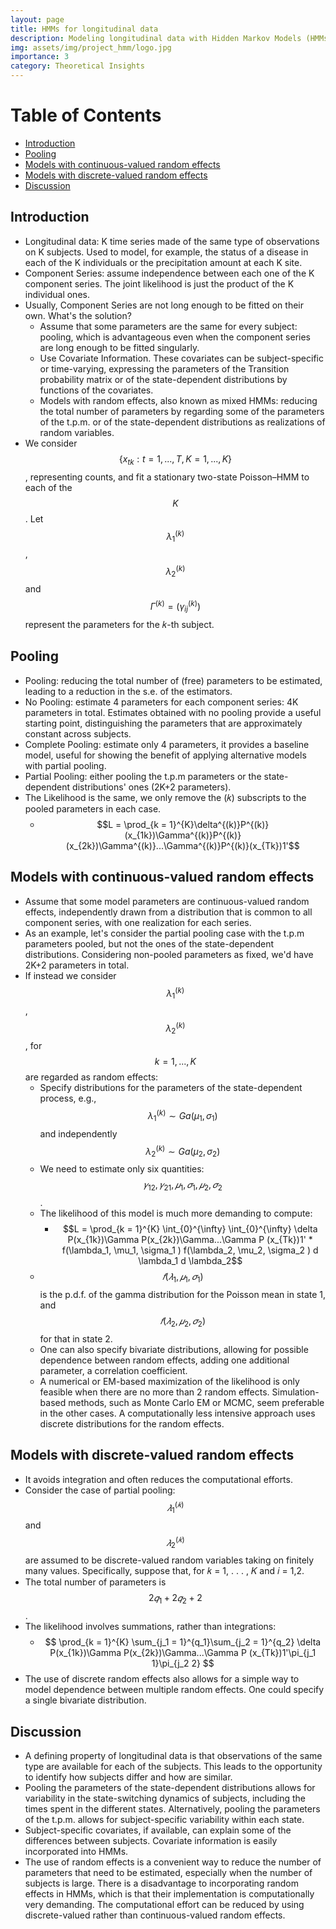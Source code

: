 ```yaml
---
layout: page
title: HMMs for longitudinal data
description: Modeling longitudinal data with Hidden Markov Models (HMMs) to improve parameter estimation
img: assets/img/project_hmm/logo.jpg
importance: 3
category: Theoretical Insights
---
```



# Table of Contents
- [Introduction](#introduction)
- [Pooling](#pooling)
- [Models with continuous-valued random effects](#models-with-continuous-valued-random-effects)
- [Models with discrete-valued random effects](#models-with-discrete-valued-random-effects)
- [Discussion](#discussion)

## Introduction <a name="introduction"></a>

- Longitudinal data: K time series made of the same type of observations on K subjects. Used to model, for example, the status of a disease in each of the K individuals or the precipitation amount at each K site.
- Component Series: assume independence between each one of the K component series. The joint likelihood is just the product of the K individual ones.
- Usually, Component Series are not long enough to be fitted on their own. What's the solution?
  - Assume that some parameters are the same for every subject: pooling, which is advantageous even when the component series are long enough to be fitted singularly.
  - Use Covariate Information. These covariates can be subject-specific or time-varying, expressing the parameters of the Transition probability matrix or of the state-dependent distributions by functions of the covariates.
  - Models with random effects, also known as mixed HMMs: reducing the total number of parameters by regarding some of the parameters of the t.p.m. or of the state-dependent distributions as realizations of random variables.
- We consider $$\{x_{tk} : t = 1,...,T , K = 1,..., K \}$$, representing counts, and fit a stationary two-state Poisson–HMM to each of the $$K$$. Let $$\lambda_1^{(k)}$$, $$\lambda_2^{(k)}$$ and $$\Gamma^{(k)} = (\gamma_{ij}^{(k)})$$ represent the parameters for the 𝑘-th subject.

## Pooling <a name="pooling"></a>

- Pooling: reducing the total number of (free) parameters to be estimated, leading to a reduction in the s.e. of the estimators.
- No Pooling: estimate 4 parameters for each component series: 4K parameters in total. Estimates obtained with no pooling provide a useful starting point, distinguishing the parameters that are approximately constant across subjects.
- Complete Pooling: estimate only 4 parameters, it provides a baseline model, useful for showing the benefit of applying alternative models with partial pooling.
- Partial Pooling: either pooling the t.p.m parameters or the state-dependent distributions' ones (2K+2 parameters).
- The Likelihood is the same, we only remove the (𝑘) subscripts to the pooled parameters in each case.
  -    $$L = \prod_{k = 1}^{K}\delta^{(k)}P^{(k)}(x_{1k})\Gamma^{(k)}P^{(k)}
(x_{2k})\Gamma^{(k)}...\Gamma^{(k)}P^{(k)}(x_{Tk})1'$$


## Models with continuous-valued random effects <a name="models-with-continuous-valued-random-effects"></a>

- Assume that some model parameters are continuous-valued random effects, independently drawn from a distribution that is common to all component series, with one realization for each series.
- As an example, let's consider the partial pooling case with the t.p.m parameters pooled, but not the ones of the state-dependent distributions. Considering non-pooled parameters as fixed, we'd have 2K+2 parameters in total.
- If instead we consider $$\lambda_1^{(k)}$$, $$\lambda_2^{(k)}$$, for $$k = 1,..., K$$  are regarded as random effects:
  - Specify distributions for the parameters of the state-dependent process, e.g., $$\lambda_1^{(k)} \sim Ga(\mu_1, \sigma_1)$$ and independently $$\lambda_2^{(k)} \sim Ga(\mu_2, \sigma_2)$$
  - We need to estimate only six quantities: $$𝛾_{12}, 𝛾_{21}, 𝜇_1, 𝜎_1, 𝜇_2, 𝜎_2$$.
  - The likelihood of this model is much more demanding to compute:
    - $$L = \prod_{k = 1}^{K} \int_{0}^{\infty} \int_{0}^{\infty}  \delta P(x_{1k})\Gamma P(x_{2k})\Gamma...\Gamma P (x_{Tk})1' * f(\lambda_1, \mu_1, \sigma_1 ) f(\lambda_2, \mu_2, \sigma_2 ) d \lambda_1 d \lambda_2$$
  - $$𝑓(𝜆_1, 𝜇_1, 𝜎_1 )$$ is the p.d.f. of the gamma distribution for the Poisson mean in state 1, and $$𝑓(𝜆_2, 𝜇_2, 𝜎_2 )$$ for that in state 2.
  - One can also specify bivariate distributions, allowing for possible dependence between random effects, adding one additional parameter, a correlation coefficient.
  - A numerical or EM-based maximization of the likelihood is only feasible when there are no more than 2 random effects. Simulation-based methods, such as Monte Carlo EM or MCMC, seem preferable in the other cases. A computationally less intensive approach uses discrete distributions for the random effects.

## Models with discrete-valued random effects <a name="models-with-discrete-valued-random-effects"></a>

- It avoids integration and often reduces the computational efforts.
- Consider the case of partial pooling: $$𝜆^{(𝑘)}_1$$ and $$𝜆^{(𝑘)}_2$$ are assumed to be discrete-valued random variables taking on finitely many values. Specifically, suppose that, for 𝑘 = 1, . . . , 𝐾 and 𝑖 = 1,2.
- The total number of parameters is $$2𝑞_1 + 2𝑞_2 +2$$.
- The likelihood involves summations, rather than integrations:
    - $$ \prod_{k = 1}^{K} \sum_{j_1 = 1}^{q_1}\sum_{j_2 = 1}^{q_2}  \delta P(x_{1k})\Gamma P(x_{2k})\Gamma...\Gamma P (x_{Tk})1'\pi_{j_1 1}\pi_{j_2 2} $$
- The use of discrete random effects also allows for a simple way to model dependence between multiple random effects. One could specify a single bivariate distribution.

## Discussion <a name="discussion"></a>


- A defining property of longitudinal data is that observations of the same type are available for each of the subjects. This leads to the opportunity to identify how subjects differ and how are similar.
- Pooling the parameters of the state-dependent distributions allows for variability in the state-switching dynamics of subjects, including the times spent in the different states. Alternatively, pooling the parameters of the t.p.m. allows for subject-specific variability within each state.
- Subject-specific covariates, if available, can explain some of the differences between subjects. Covariate information is easily incorporated into HMMs.
- The use of random effects is a convenient way to reduce the number of parameters that need to be estimated, especially when the number of subjects is large. There is a disadvantage to incorporating random effects in HMMs, which is that their implementation is computationally very demanding. The computational effort can be reduced by using discrete-valued rather than continuous-valued random effects.

